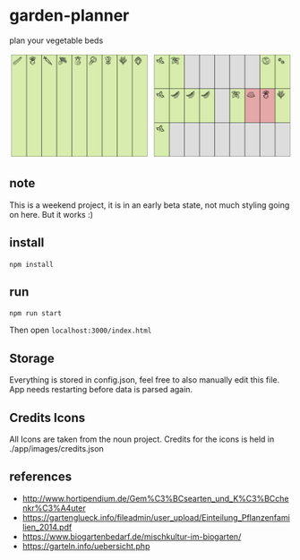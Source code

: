 # garden-planner
plan your vegetable beds 

![Preview of garden planner](./thumbnail.png)

## note

This is a weekend project, it is in an early beta state, not much styling going on here. But it works :)

## install

```
npm install
```

## run

```
npm run start
```

Then open `localhost:3000/index.html`

## Storage

Everything is stored in config.json, feel free to also manually edit this file. App needs restarting before data is parsed again.

## Credits Icons

All Icons are taken from the noun project. Credits for the icons is held in ./app/images/credits.json

## references
- http://www.hortipendium.de/Gem%C3%BCsearten_und_K%C3%BCchenkr%C3%A4uter
- https://gartenglueck.info/fileadmin/user_upload/Einteilung_Pflanzenfamilien_2014.pdf
- https://www.biogartenbedarf.de/mischkultur-im-biogarten/
- https://garteln.info/uebersicht.php